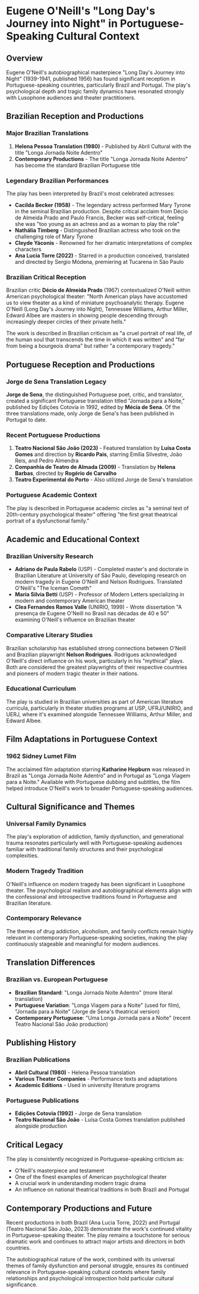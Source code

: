 # Eugene O'Neill's "Long Day's Journey into Night" in Portuguese-Speaking Cultural Context

## Overview
Eugene O'Neill's autobiographical masterpiece "Long Day's Journey into Night" (1939-1941, published 1956) has found significant reception in Portuguese-speaking countries, particularly Brazil and Portugal. The play's psychological depth and tragic family dynamics have resonated strongly with Lusophone audiences and theater practitioners.

## Brazilian Reception and Productions

### Major Brazilian Translations
1. **Helena Pessoa Translation (1980)** - Published by Abril Cultural with the title "Longa Jornada Noite Adentro"
2. **Contemporary Productions** - The title "Longa Jornada Noite Adentro" has become the standard Brazilian Portuguese title

### Legendary Brazilian Performances
The play has been interpreted by Brazil's most celebrated actresses:

- **Cacilda Becker (1958)** - The legendary actress performed Mary Tyrone in the seminal Brazilian production. Despite critical acclaim from Décio de Almeida Prado and Paulo Francis, Becker was self-critical, feeling she was "too young as an actress and as a woman to play the role"
- **Nathália Timberg** - Distinguished Brazilian actress who took on the challenging role of Mary Tyrone
- **Cleyde Yáconis** - Renowned for her dramatic interpretations of complex characters
- **Ana Lucia Torre (2022)** - Starred in a production conceived, translated and directed by Sergio Módena, premiering at Tucarena in São Paulo

### Brazilian Critical Reception
Brazilian critic **Décio de Almeida Prado** (1967) contextualized O'Neill within American psychological theater: "North American plays have accustomed us to view theater as a kind of miniature psychoanalytic therapy. Eugene O'Neill (Long Day's Journey into Night), Tennessee Williams, Arthur Miller, Edward Albee are masters in showing people descending through increasingly deeper circles of their private hells."

The work is described in Brazilian criticism as "a cruel portrait of real life, of the human soul that transcends the time in which it was written" and "far from being a bourgeois drama" but rather "a contemporary tragedy."

## Portuguese Reception and Productions

### Jorge de Sena Translation Legacy
**Jorge de Sena**, the distinguished Portuguese poet, critic, and translator, created a significant Portuguese translation titled "Jornada para a Noite," published by Edições Cotovia in 1992, edited by **Mécia de Sena**. Of the three translations made, only Jorge de Sena's has been published in Portugal to date.

### Recent Portuguese Productions
1. **Teatro Nacional São João (2023)** - Featured translation by **Luísa Costa Gomes** and direction by **Ricardo Pais**, starring Emília Silvestre, João Reis, and Pedro Almendra
2. **Companhia de Teatro de Almada (2009)** - Translation by **Helena Barbas**, directed by **Rogério de Carvalho**
3. **Teatro Experimental do Porto** - Also utilized Jorge de Sena's translation

### Portuguese Academic Context
The play is described in Portuguese academic circles as "a seminal text of 20th-century psychological theater" offering "the first great theatrical portrait of a dysfunctional family."

## Academic and Educational Context

### Brazilian University Research
- **Adriano de Paula Rabelo** (USP) - Completed master's and doctorate in Brazilian Literature at University of São Paulo, developing research on modern tragedy in Eugene O'Neill and Nelson Rodrigues. Translated O'Neill's "The Iceman Cometh"
- **Maria Silvia Betti** (USP) - Professor of Modern Letters specializing in modern and contemporary American theater
- **Clea Fernandes Ramos Valle** (UNIRIO, 1999) - Wrote dissertation "A presença de Eugene O'Neill no Brasil nas décadas de 40 e 50" examining O'Neill's influence on Brazilian theater

### Comparative Literary Studies
Brazilian scholarship has established strong connections between O'Neill and Brazilian playwright **Nelson Rodrigues**. Rodrigues acknowledged O'Neill's direct influence on his work, particularly in his "mythical" plays. Both are considered the greatest playwrights of their respective countries and pioneers of modern tragic theater in their nations.

### Educational Curriculum
The play is studied in Brazilian universities as part of American literature curricula, particularly in theater studies programs at USP, UFRJ/UNIRIO, and UERJ, where it's examined alongside Tennessee Williams, Arthur Miller, and Edward Albee.

## Film Adaptations in Portuguese Context

### 1962 Sidney Lumet Film
The acclaimed film adaptation starring **Katharine Hepburn** was released in Brazil as "Longa Jornada Noite Adentro" and in Portugal as "Longa Viagem para a Noite." Available with Portuguese dubbing and subtitles, the film helped introduce O'Neill's work to broader Portuguese-speaking audiences.

## Cultural Significance and Themes

### Universal Family Dynamics
The play's exploration of addiction, family dysfunction, and generational trauma resonates particularly well with Portuguese-speaking audiences familiar with traditional family structures and their psychological complexities.

### Modern Tragedy Tradition
O'Neill's influence on modern tragedy has been significant in Lusophone theater. The psychological realism and autobiographical elements align with the confessional and introspective traditions found in Portuguese and Brazilian literature.

### Contemporary Relevance
The themes of drug addiction, alcoholism, and family conflicts remain highly relevant in contemporary Portuguese-speaking societies, making the play continuously stageable and meaningful for modern audiences.

## Translation Differences

### Brazilian vs. European Portuguese
- **Brazilian Standard**: "Longa Jornada Noite Adentro" (more literal translation)
- **Portuguese Variation**: "Longa Viagem para a Noite" (used for film), "Jornada para a Noite" (Jorge de Sena's theatrical version)
- **Contemporary Portuguese**: "Uma Longa Jornada para a Noite" (recent Teatro Nacional São João production)

## Publishing History

### Brazilian Publications
- **Abril Cultural (1980)** - Helena Pessoa translation
- **Various Theater Companies** - Performance texts and adaptations
- **Academic Editions** - Used in university literature programs

### Portuguese Publications
- **Edições Cotovia (1992)** - Jorge de Sena translation
- **Teatro Nacional São João** - Luísa Costa Gomes translation published alongside production

## Critical Legacy

The play is consistently recognized in Portuguese-speaking criticism as:
- O'Neill's masterpiece and testament
- One of the finest examples of American psychological theater
- A crucial work in understanding modern tragic drama
- An influence on national theatrical traditions in both Brazil and Portugal

## Contemporary Productions and Future

Recent productions in both Brazil (Ana Lucia Torre, 2022) and Portugal (Teatro Nacional São João, 2023) demonstrate the work's continued vitality in Portuguese-speaking theater. The play remains a touchstone for serious dramatic work and continues to attract major artists and directors in both countries.

The autobiographical nature of the work, combined with its universal themes of family dysfunction and personal struggle, ensures its continued relevance in Portuguese-speaking cultural contexts where family relationships and psychological introspection hold particular cultural significance.